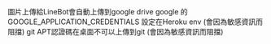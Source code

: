 圖片上傳給LineBot會自動上傳到google drive
google 的GOOGLE_APPLICATION_CREDENTIALS 設定在Heroku env (會因為敏感資訊而阻擋)
git APT認證碼在桌面不可以上傳到git (會因為敏感資訊而阻擋)
